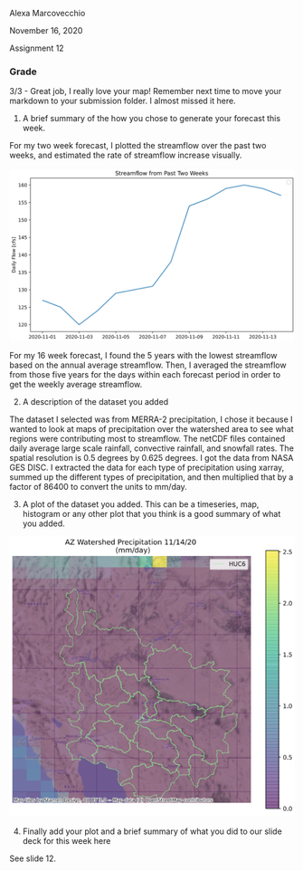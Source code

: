 Alexa Marcovecchio

November 16, 2020

Assignment 12

### Grade
3/3 - Great job, I really love your map!  Remember next time to move your markdown to your submission folder. I almost missed it here. 

1. A brief summary of the how you chose to generate your forecast this week.

  For my two week forecast, I plotted the streamflow over the past two weeks, and estimated the rate of streamflow increase visually.

  ![](assets/Marcovecchio_HW12-973291bf.png)

  For my 16 week forecast, I found the 5 years with the lowest streamflow based on the annual average streamflow. Then, I averaged the streamflow from those five years for the days within each forecast period in order to get the weekly average streamflow.

2. A description of the dataset you added

  The dataset I selected was from MERRA-2 precipitation, I chose it because I wanted to look at maps of precipitation over the watershed area to see what regions were contributing most to streamflow.  The netCDF files contained daily average large scale rainfall, convective rainfall, and snowfall rates.  The spatial resolution is 0.5 degrees by 0.625 degrees.  I got the data from NASA GES DISC.  I extracted the data for each type of precipitation using xarray, summed up the different types of precipitation, and then multiplied that by a factor of 86400 to convert the units to mm/day.

3. A plot of the dataset you added. This can be a timeseries, map, histogram or any other plot that you think is a good summary of what you added.

  ![](assets/Marcovecchio_HW12-a8bca415.png)

4. Finally add your plot and a brief summary of what you did to our slide deck for this week here

  See slide 12.
